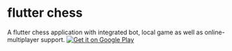 # flutter chess
A flutter chess application with integrated bot, local game as well as online-multiplayer support.
<a href='https://play.google.com/store/apps/details?id=com.lurzapps.chess&pcampaignid=pcampaignidMKT-Other-global-all-co-prtnr-py-PartBadge-Mar2515-1'><img alt='Get it on Google Play' src='https://play.google.com/intl/en_us/badges/static/images/badges/en_badge_web_generic.png'/></a>
